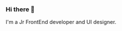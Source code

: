 ### Hi there 👋

<!--
**JM1701/JM1701** is a ✨ _special_ ✨ repository because its `README.md` (this file) appears on your GitHub profile.
-->

I'm a Jr FrontEnd developer and UI designer.
